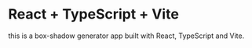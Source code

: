 # React + TypeScript + Vite
this is a box-shadow generator app built with React, TypeScript and Vite.
